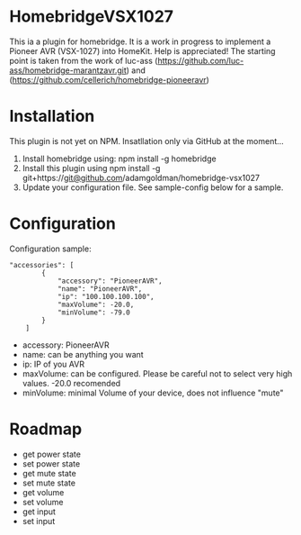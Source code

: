 # HomebridgeVSX1027

This ia a plugin for homebridge.
It is a work in progress to implement a Pioneer AVR (VSX-1027) into HomeKit.
Help is appreciated!
The starting point is taken from the work of luc-ass (https://github.com/luc-ass/homebridge-marantzavr.git)
and (https://github.com/cellerich/homebridge-pioneeravr)

# Installation

This plugin is not yet on NPM. Insatllation only via GitHub at the moment...

1. Install homebridge using: npm install -g homebridge <br>
2. Install this plugin using npm install -g git+https://git@github.com/adamgoldman/homebridge-vsx1027
3. Update your configuration file. See sample-config below for a sample.

# Configuration

Configuration sample:

```
"accessories": [
        {
            "accessory": "PioneerAVR",
            "name": "PioneerAVR",
            "ip": "100.100.100.100",
            "maxVolume": -20.0,
            "minVolume": -79.0
        }
    ]
```

- accessory: PioneerAVR
- name: can be anything you want
- ip: IP of you AVR
- maxVolume: can be configured. Please be careful not to select very high values. -20.0 recomended
- minVolume: minimal Volume of your device, does not influence "mute"

# Roadmap

- get power state
- set power state
- get mute state
- set mute state
- get volume
- set volume 
- get input
- set input
